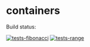 # containers

Build status:

[![tests-fibonacci](https://github.com/Luew2/containers/actions/workflows/tests-fibonacci.yml/badge.svg)](https://github.com/Luew2/containers/actions/workflows/tests-fibonacci.yml)
[![tests-range](https://github.com/Luew2/containers/actions/workflows/tests-range.yml/badge.svg?branch=master)](https://github.com/Luew2/containers/actions/workflows/tests-range.yml)
